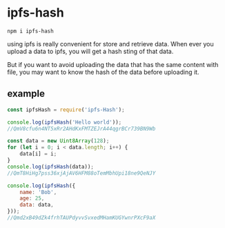 # ipfs-hash

`
npm i ipfs-hash
`

using ipfs is really convenient for store and retrieve data.
When ever you upload a data to ipfs, you will get a hash sting of that data.

But if you want to avoid uploading the data that has the same content with file, you may want to know the hash of the data before uploading it.

## example
```javascript
const ipfsHash = require('ipfs-Hash');

console.log(ipfsHash('Hello world'));
//QmV8cfu6n4NT5xRr2AHdKxFMTZEJrA44qgrBCr739BN9Wb

const data = new Uint8Array(128);
for (let i = 0; i < data.length; i++) {
    data[i] = i;
}
console.log(ipfsHash(data));
//QmT8HiHg7pss36xjAjAV6HFM88oTemMbhUpi18ne9QeNJY

console.log(ipfsHash({
    name: 'Bob',
    age: 25,
    data: data,
}));
//Qmd2xB49dZk4frhTAUPdyvvSvxedMHamKUGYwnrPXcF9aX
```